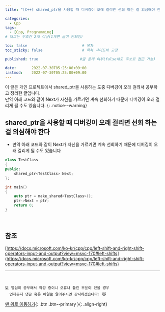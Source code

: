 ```yaml
---
title: "[C++] shared_ptr을 사용할 때 디버깅이 오래 걸리면 선회 하는 걸 의심해야 한다" 

categories:
  - Cpp
tags:
  - [Cpp, Programming]
# 태그는 무조건 2개 이상(1개면 글이 안보임)

toc: false                         # 목차
toc_sticky: false                  # 목차 사이드바 고정

published: true                   #글 공개 여부(false해도 주소로 접근 가능)

date:       2022-07-30T05:25:00+09:00
lastmod:    2022-07-30T05:25:00+09:00
---
```


<!-- description : 25자에서 160자 사이 -->
이 글은 개인 프로젝트에서 shared_ptr을 사용하는 도중 디버깅이 오래 걸려서 공부하고 정리한 글입니다.<br>
만약 아래 코드와 같이 Next가 자신을 가르키면 계속 선회하기 때문에 디버깅이 오래 걸리게 될 수도 있습니다.
{: .notice--warning}

## shared_ptr을 사용할 때 디버깅이 오래 걸리면 선회 하는 걸 의심해야 한다
- 만약 아래 코드와 같이 Next가 자신을 가르키면 계속 선회하기 때문에 디버깅이 오래 걸리게 될 수도 있습니다
```cpp
class TestClass
{
public:
    shared_ptr<TestClass> Next;
};

int main()
{
    auto ptr = make_shared<TestClass>();
    ptr->Next = ptr;
    return 0;
}
```

<br>

## 참조
[https://docs.microsoft.com/ko-kr/cpp/cpp/left-shift-and-right-shift-operators-input-and-output?view=msvc-170#left-shifts](https://docs.microsoft.com/ko-kr/cpp/cpp/left-shift-and-right-shift-operators-input-and-output?view=msvc-170#left-shifts)

***
<br>

    💻 열심히 공부해서 작성 중이니 오류나 틀린 부분이 있을 경우 
      언제든지 댓글 혹은 메일로 알려주시면 감사하겠습니다! 😸


[맨 위로 이동하기](#){: .btn .btn--primary }{: .align-right}